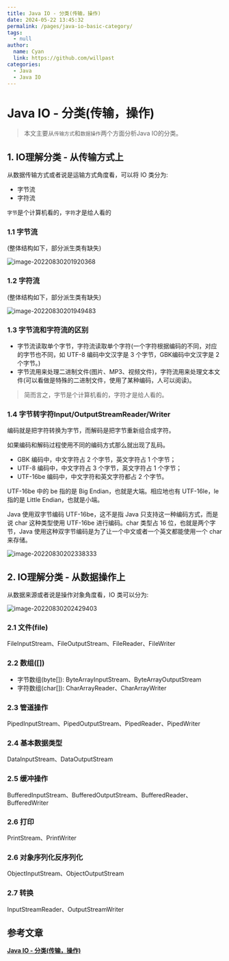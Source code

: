 ```yaml
---
title: Java IO - 分类(传输，操作)
date: 2024-05-22 13:45:32
permalink: /pages/java-io-basic-category/
tags: 
  - null
author: 
  name: Cyan
  link: https://github.com/willpast
categories: 
  - Java
  - Java IO
---
```


# Java IO - 分类(传输，操作)

> 本文主要从`传输方式`和`数据操作`两个方面分析Java IO的分类。

## 1. IO理解分类 - 从传输方式上

从数据传输方式或者说是运输方式角度看，可以将 IO 类分为:

- 字节流
- 字符流

`字节`是个计算机看的，`字符`才是给人看的

### 1.1 字节流

(整体结构如下，部分派生类有缺失)

![image-20220830201920368](https://cdn.jsdelivr.net/gh/willpast/image/blog/ka_java/image-20220830201920368.png)

### 1.2 字符流

(整体结构如下，部分派生类有缺失)

![image-20220830201949483](https://cdn.jsdelivr.net/gh/willpast/image/blog/ka_java/image-20220830201949483.png)

### 1.3 字节流和字符流的区别

- 字节流读取单个字节，字符流读取单个字符(一个字符根据编码的不同，对应的字节也不同，如 UTF-8 编码中文汉字是 3 个字节，GBK编码中文汉字是 2 个字节。)
- 字节流用来处理二进制文件(图片、MP3、视频文件)，字符流用来处理文本文件(可以看做是特殊的二进制文件，使用了某种编码，人可以阅读)。

> 简而言之，字节是个计算机看的，字符才是给人看的。

### 1.4 字节转字符Input/OutputStreamReader/Writer

编码就是把字符转换为字节，而解码是把字节重新组合成字符。

如果编码和解码过程使用不同的编码方式那么就出现了乱码。

- GBK 编码中，中文字符占 2 个字节，英文字符占 1 个字节；
- UTF-8 编码中，中文字符占 3 个字节，英文字符占 1 个字节；
- UTF-16be 编码中，中文字符和英文字符都占 2 个字节。

UTF-16be 中的 be 指的是 Big Endian，也就是大端。相应地也有 UTF-16le，le 指的是 Little Endian，也就是小端。

Java 使用双字节编码 UTF-16be，这不是指 Java 只支持这一种编码方式，而是说 char 这种类型使用 UTF-16be 进行编码。char 类型占 16 位，也就是两个字节，Java 使用这种双字节编码是为了让一个中文或者一个英文都能使用一个 char 来存储。

![image-20220830202338333](https://cdn.jsdelivr.net/gh/willpast/image/blog/ka_java/image-20220830202338333.png)

## 2. IO理解分类 - 从数据操作上

从数据来源或者说是操作对象角度看，IO 类可以分为:

![image-20220830202429403](https://cdn.jsdelivr.net/gh/willpast/image/blog/ka_java/image-20220830202429403.png)

### 2.1 文件(file)

FileInputStream、FileOutputStream、FileReader、FileWriter

### 2.2 数组([])

- 字节数组(byte[]): ByteArrayInputStream、ByteArrayOutputStream
- 字符数组(char[]): CharArrayReader、CharArrayWriter

### 2.3 管道操作

PipedInputStream、PipedOutputStream、PipedReader、PipedWriter

### 2.4 基本数据类型

DataInputStream、DataOutputStream

### 2.5 缓冲操作

BufferedInputStream、BufferedOutputStream、BufferedReader、BufferedWriter

### 2.6 打印

PrintStream、PrintWriter

### 2.6 对象序列化反序列化

ObjectInputStream、ObjectOutputStream

### 2.7 转换

InputStreamReader、OutputStreamWriter

## 参考文章

[**Java IO - 分类(传输，操作)**](https://pdai.tech/md/java/io/java-io-basic-category.html)